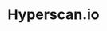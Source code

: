 ---
git: https://github.com/intel/hyperscan
logohandle: hyperscanio
sort: hyperscan
title: Hyperscan.io
website: https://www.hyperscan.io/
---